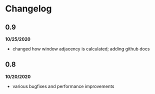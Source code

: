 # Changelog

## 0.9

**10/25/2020**

- changed how window adjacency is calculated; adding github docs

## 0.8

**10/20/2020**

- various bugfixes and performance improvements
